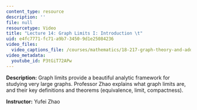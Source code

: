 ```yaml
---
content_type: resource
description: ''
file: null
resourcetype: Video
title: "Lecture 14: Graph Limits I: Introduction \t"
uid: e4fc7771-fc71-a9b7-3450-9d1e25084236
video_files:
  video_captions_file: /courses/mathematics/18-217-graph-theory-and-additive-combinatorics-fall-2019/video-lectures/lecture-14-graph-limits-i-introduction/P3tGiT72APw.vtt
video_metadata:
  youtube_id: P3tGiT72APw
---
```


**Description:** Graph limits provide a beautiful analytic framework for studying very large graphs. Professor Zhao explains what graph limits are, and their key definitions and theorems (equivalence, limit, compactness).

**Instructor:** Yufei Zhao